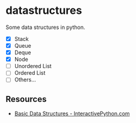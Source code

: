 # datastructures
Some data structures in python.

- [x] Stack
- [x] Queue
- [x] Deque
- [x] Node
- [ ] Unordered List
- [ ] Ordered List
- [ ] Others...

## Resources
- [Basic Data Structures - InteractivePython.com](http://interactivepython.org/courselib/static/pythonds/BasicDS/toctree.html)